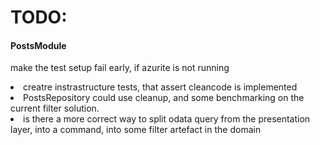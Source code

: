 <h1>TODO:</h1>

<h4>
  PostsModule
</h4>
<p>
    make the test setup fail early, if azurite is not running
  </li>
  <li>
    creatre instrastructure tests, that assert cleancode is implemented
  </li>
  <li>
    PostsRepository could use cleanup, and some benchmarking on the current filter solution.
  </li>
  <li>
    is there a more correct way to split odata query from the presentation layer, into a command, into some filter artefact in the domain
  </li>
</p>
